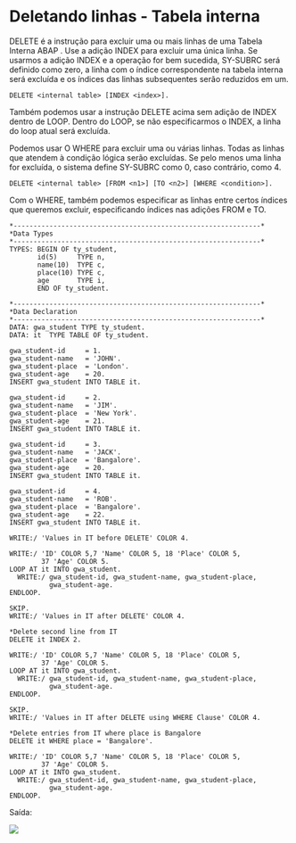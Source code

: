 # Deletando linhas - Tabela interna

DELETE é a instrução para excluir uma ou mais linhas de uma Tabela Interna ABAP . Use a adição INDEX para excluir uma única linha. Se usarmos a adição INDEX e a operação for bem sucedida, SY-SUBRC será definido como zero, a linha com o índice correspondente na tabela interna será excluída e os índices das linhas subsequentes serão reduzidos em um.

~~~ABAP
DELETE <internal table> [INDEX <index>].
~~~

Também podemos usar a instrução DELETE acima sem adição de INDEX dentro de LOOP. Dentro do LOOP, se não especificarmos o INDEX, a linha do loop atual será excluída.

Podemos usar O WHERE para excluir uma ou várias linhas. Todas as linhas que atendem à condição lógica serão excluídas. Se pelo menos uma linha for excluída, o sistema define SY-SUBRC como 0, caso contrário, como 4.

~~~ABAP
DELETE <internal table> [FROM <n1>] [TO <n2>] [WHERE <condition>].
~~~

Com o WHERE, também podemos especificar as linhas entre certos índices que queremos excluir, especificando índices nas adições FROM e TO.
~~~ABAP
*--------------------------------------------------------------*
*Data Types
*--------------------------------------------------------------*
TYPES: BEGIN OF ty_student,
       id(5)     TYPE n,
       name(10)  TYPE c,
       place(10) TYPE c,
       age       TYPE i,
       END OF ty_student.

*--------------------------------------------------------------*
*Data Declaration
*--------------------------------------------------------------*
DATA: gwa_student TYPE ty_student.
DATA: it  TYPE TABLE OF ty_student.

gwa_student-id     = 1.
gwa_student-name   = 'JOHN'.
gwa_student-place  = 'London'.
gwa_student-age    = 20.
INSERT gwa_student INTO TABLE it.

gwa_student-id     = 2.
gwa_student-name   = 'JIM'.
gwa_student-place  = 'New York'.
gwa_student-age    = 21.
INSERT gwa_student INTO TABLE it.

gwa_student-id     = 3.
gwa_student-name   = 'JACK'.
gwa_student-place  = 'Bangalore'.
gwa_student-age    = 20.
INSERT gwa_student INTO TABLE it.

gwa_student-id     = 4.
gwa_student-name   = 'ROB'.
gwa_student-place  = 'Bangalore'.
gwa_student-age    = 22.
INSERT gwa_student INTO TABLE it.

WRITE:/ 'Values in IT before DELETE' COLOR 4.

WRITE:/ 'ID' COLOR 5,7 'Name' COLOR 5, 18 'Place' COLOR 5,
        37 'Age' COLOR 5.
LOOP AT it INTO gwa_student.
  WRITE:/ gwa_student-id, gwa_student-name, gwa_student-place,
          gwa_student-age.
ENDLOOP.

SKIP.
WRITE:/ 'Values in IT after DELETE' COLOR 4.

*Delete second line from IT
DELETE it INDEX 2.

WRITE:/ 'ID' COLOR 5,7 'Name' COLOR 5, 18 'Place' COLOR 5,
        37 'Age' COLOR 5.
LOOP AT it INTO gwa_student.
  WRITE:/ gwa_student-id, gwa_student-name, gwa_student-place,
          gwa_student-age.
ENDLOOP.

SKIP.
WRITE:/ 'Values in IT after DELETE using WHERE Clause' COLOR 4.

*Delete entries from IT where place is Bangalore
DELETE it WHERE place = 'Bangalore'.

WRITE:/ 'ID' COLOR 5,7 'Name' COLOR 5, 18 'Place' COLOR 5,
        37 'Age' COLOR 5.
LOOP AT it INTO gwa_student.
  WRITE:/ gwa_student-id, gwa_student-name, gwa_student-place,
          gwa_student-age.
ENDLOOP.
~~~

Saída:


![](https://www.saphub.com/wp-content/uploads/2011/12/deleteit1_thumb.png)
